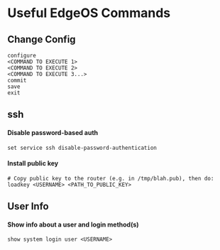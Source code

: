 # Useful EdgeOS Commands

## Change Config
```
configure
<COMMAND TO EXECUTE 1>
<COMMAND TO EXECUTE 2>
<COMMAND TO EXECUTE 3...>
commit
save
exit
```

## ssh
#### Disable password-based auth
```
set service ssh disable-password-authentication
```

#### Install public key
```
# Copy public key to the router (e.g. in /tmp/blah.pub), then do:
loadkey <USERNAME> <PATH_TO_PUBLIC_KEY>
```

## User Info
#### Show info about a user and login method(s)
```
show system login user <USERNAME>
```